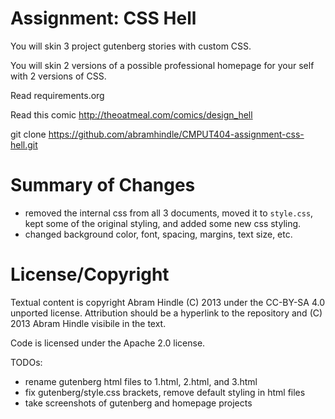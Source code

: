 Assignment: CSS Hell
====================

You will skin 3 project gutenberg stories with custom CSS.

You will skin 2 versions of a possible professional homepage for your
self with 2 versions of CSS.

Read requirements.org

Read this comic http://theoatmeal.com/comics/design_hell

git clone https://github.com/abramhindle/CMPUT404-assignment-css-hell.git

Summary of Changes 
=================
* removed the internal css from all 3 documents, moved it to `style.css`, kept some of the original styling, and added some new css styling.
* changed background color, font, spacing, margins, text size, etc.

License/Copyright
=================

Textual content is copyright Abram Hindle (C) 2013 under the CC-BY-SA
4.0 unported license. Attribution should be a hyperlink to the
repository and (C) 2013 Abram Hindle visibile in the text.

Code is licensed under the Apache 2.0 license.

TODOs:
* rename gutenberg html files to 1.html, 2.html, and 3.html
* fix gutenberg/style.css brackets, remove default styling in html files
* take screenshots of gutenberg and homepage projects